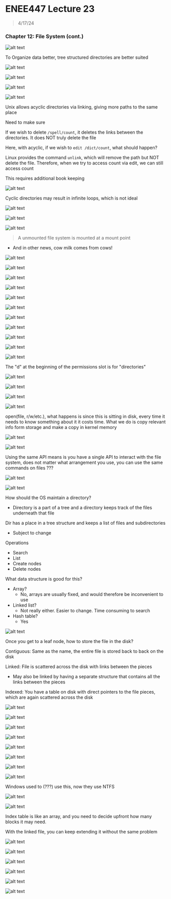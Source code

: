 # ENEE447 Lecture 23  

> 4/17/24

### Chapter 12: File System (cont.) 

![alt text](img/Lecture23/image.png)  

To Organize data better, tree structured directories are better suited  

![alt text](img/Lecture23/image-1.png)  

![alt text](img/Lecture23/image-2.png)  

![alt text](img/Lecture23/image-3.png)  

![alt text](img/Lecture23/image-4.png)  

Unix allows acyclic directories via linking, giving more paths to the same place  

Need to make sure  

If we wish to delete `/spell/count`, it deletes the links between the directories. It does NOT truly delete the file  

Here, with acyclic, if we wish to `edit /dict/count`, what should happen?  

Linux provides the command `unlink`, which will remove the path but NOT delete the file. Therefore, when we try to access count via edit, we can still access count  

This requires additional book keeping  



![alt text](img/Lecture23/image-5.png)  

Cyclic directories may result in infinite loops, which is not ideal  

![alt text](img/Lecture23/image-6.png)  

![alt text](img/Lecture23/image-7.png)  

![alt text](img/Lecture23/image-8.png)  

> A unmounted file system is mounted at a mount point  

* And in other news, cow milk comes from cows!  

![alt text](img/Lecture23/image-9.png)  

![alt text](img/Lecture23/image-10.png)  

![alt text](img/Lecture23/image-11.png)  

![alt text](img/Lecture23/image-12.png)  

![alt text](img/Lecture23/image-13.png)  

![alt text](img/Lecture23/image-14.png)  

![alt text](img/Lecture23/image-15.png)  

![alt text](img/Lecture23/image-16.png)  

![alt text](img/Lecture23/image-17.png)  

![alt text](img/Lecture23/image-18.png)  

![alt text](img/Lecture23/image-19.png)  

The "d" at the beginning of the permissions slot is for "directories"  

![alt text](img/Lecture23/image-20.png)  

![alt text](img/Lecture23/image-21.png)  

![alt text](img/Lecture23/image-22.png)  

![alt text](img/Lecture23/image-23.png)  

open(file, r/w/etc.), what happens is since this is sitting in disk, every time it needs to know something about it it costs time. What we do is copy relevant info form storage and make a copy in kernel memory  

![alt text](img/Lecture23/image-24.png)  

![alt text](img/Lecture23/image-25.png)  

Using the same API means is you have a single API to interact with the file system, does not matter what arrangement you use, you can use the same commands on files ???  

![alt text](img/Lecture23/image-26.png)  

![alt text](img/Lecture23/image-27.png)  

How should the OS maintain a directory?  
* Directory is a part of a tree and a directory keeps track of the files underneath that file  

Dir has a place in a tree structure and keeps a list of files and subdirectories  
* Subject to change  

Operations  
* Search
* List
* Create nodes
* Delete nodes

What data structure is good for this?
* Array?
    * No, arrays are usually fixed, and would therefore be inconvenient to use  
* Linked list?
    * Not really either. Easier to change. Time consuming to search
* Hash table?
    * Yes  

![alt text](img/Lecture23/image-28.png)  

Once you get to a leaf node, how to store the file in the disk?  

Contiguous: Same as the name, the entire file is stored back to back on the disk

Linked: File is scattered across the disk with links between the pieces  
* May also be linked by having a separate structure that contains all the links between the pieces  

Indexed: You have a table on disk with direct pointers to the file pieces, which are again scattered across the disk  

![alt text](img/Lecture23/image-29.png)  

![alt text](img/Lecture23/image-30.png)  

![alt text](img/Lecture23/image-31.png)  

![alt text](img/Lecture23/image-32.png)  

![alt text](img/Lecture23/image-33.png)  

![alt text](img/Lecture23/image-34.png)  

![alt text](img/Lecture23/image-35.png)  

![alt text](img/Lecture23/image-36.png)  

Windows used to (???) use this, now they use NTFS

![alt text](img/Lecture23/image-37.png)  

![alt text](img/Lecture23/image-38.png)  

Index table is like an array, and you need to decide upfront how many blocks it may need.  

With the linked file, you can keep extending it without the same problem  

![alt text](img/Lecture23/image-39.png)  

![alt text](img/Lecture23/image-40.png)  

![alt text](img/Lecture23/image-41.png)  

![alt text](img/Lecture23/image-42.png)  

![alt text](img/Lecture23/image-43.png)  

![alt text](img/Lecture23/image-44.png)  

